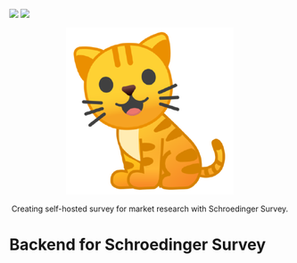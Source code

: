 ![](https://gitlab.com/Schroedinger1/backend/badges/master/pipeline.svg)
![](https://gitlab.com/Schroedinger1/backend/badges/master/coverage.svg)

<p align="center">
  <img alt="schroedinger-survey" src="./docs/logo.png" width="300" />
</p>

<p align="center">
  Creating self-hosted survey for market research with Schroedinger Survey. 
</p>


# Backend for Schroedinger Survey

